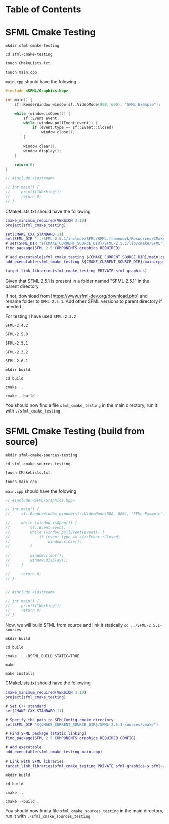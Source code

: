 # Table of Contents

# SFML Cmake Testing

`mkdir sfml-cmake-testing`

`cd sfml-cmake-testing`

`touch CMakeLists.txt`

`touch main.cpp`

`main.cpp` should have the folowing

```cpp
#include <SFML/Graphics.hpp>

int main() {
    sf::RenderWindow window(sf::VideoMode(800, 600), "SFML Example");

    while (window.isOpen()) {
        sf::Event event;
        while (window.pollEvent(event)) {
            if (event.type == sf::Event::Closed)
                window.close();
        }

        window.clear();
        window.display();
    }

    return 0;
}

// #include <iostream>

// int main() {
//     printf("Working");
//     return 0;
// }
```

CMakeLists.txt should have the following

```m
cmake_minimum_required(VERSION 3.10)
project(sfml_cmake_testing)

set(CMAKE_CXX_STANDARD 11)
set(SFML_DIR "../SFML-2.5.1/include/SFML/SFML.framework/Resources/CMake/")
# set(SFML_DIR "${CMAKE_CURRENT_SOURCE_DIR}/SFML-2.5.1/lib/cmake/SFML")
find_package(SFML 2.5 COMPONENTS graphics REQUIRED)

# add_executable(sfml_cmake_testing ${CMAKE_CURRENT_SOURCE_DIR}/main.cpp)
add_executable(sfml_cmake_testing ${CMAKE_CURRENT_SOURCE_DIR}/main.cpp)

target_link_libraries(sfml_cmake_testing PRIVATE sfml-graphics)
```

Given that SFML 2.5.1 is present in a folder named "SFML-2.5.1" in the parent directory

If not, download from [https://www.sfml-dev.org/download.php] and rename folder to `SFML-2.5.1`. Add other SFML versions to parent directory if needed.

For testing I have used
`SFML-2.3.2`

`SFML-2.4.2`

`SFML-2.5.0`

`SFML-2.5.1`

`SFML-2.3.2`

`SFML-2.6.1`



`mkdir build`

`cd build`

`cmake ..`

`cmake --build .`

You should now find a file `sfml_cmake_testing` in the main directory, run it with `./sfml_cmake_testing`

# SFML Cmake Testing (build from source)

`mkdir sfml-cmake-sources-testing`

`cd sfml-cmake-sources-testing`

`touch CMakeLists.txt`

`touch main.cpp`

`main.cpp` should have the folowing

```cpp
// #include <SFML/Graphics.hpp>

// int main() {
//     sf::RenderWindow window(sf::VideoMode(800, 600), "SFML Example");

//     while (window.isOpen()) {
//         sf::Event event;
//         while (window.pollEvent(event)) {
//             if (event.type == sf::Event::Closed)
//                 window.close();
//         }

//         window.clear();
//         window.display();
//     }

//     return 0;
// }


// #include <iostream>

// int main() {
//     printf("Working");
//     return 0;
// }
```

Now, we will build SFML from source and link it statically
`cd ../SFML-2.5.1-sources`

`mkdir build`

`cd build`

`cmake .. -DSFML_BUILD_STATIC=TRUE`

`make`

`make installs`

CMakeLists.txt should have the following

```m
cmake_minimum_required(VERSION 3.10)
project(sfml_cmake_testing)

# Set C++ standard
set(CMAKE_CXX_STANDARD 11)

# Specify the path to SFMLConfig.cmake directory
set(SFML_DIR "${CMAKE_CURRENT_SOURCE_DIR}/SFML-2.5.1-sources/cmake")

# Find SFML package (static linking)
find_package(SFML 2.5 COMPONENTS graphics REQUIRED CONFIG)

# Add executable
add_executable(sfml_cmake_testing main.cpp)

# Link with SFML libraries
target_link_libraries(sfml_cmake_testing PRIVATE sfml-graphics-s sfml-window-s sfml-system-s)

```

`mkdir build`

`cd build`

`cmake ..`

`cmake --build .`

You should now find a file `sfml_cmake_sources_testing` in the main directory, run it with `./sfml_cmake_sources_testing`
